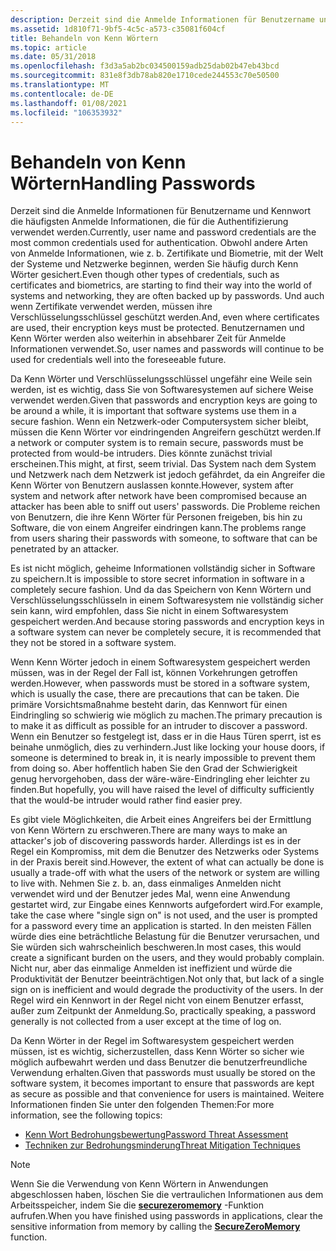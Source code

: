 ```yaml
---
description: Derzeit sind die Anmelde Informationen für Benutzername und Kennwort die häufigsten Anmelde Informationen, die für die Authentifizierung verwendet werden.
ms.assetid: 1d810f71-9bf5-4c5c-a573-c35081f604cf
title: Behandeln von Kenn Wörtern
ms.topic: article
ms.date: 05/31/2018
ms.openlocfilehash: f3d3a5ab2bc034500159adb25dab02b47eb43bcd
ms.sourcegitcommit: 831e8f3db78ab820e1710cede244553c70e50500
ms.translationtype: MT
ms.contentlocale: de-DE
ms.lasthandoff: 01/08/2021
ms.locfileid: "106353932"
---
```

# <a name="handling-passwords"></a><span data-ttu-id="cd456-103">Behandeln von Kenn Wörtern</span><span class="sxs-lookup"><span data-stu-id="cd456-103">Handling Passwords</span></span>

<span data-ttu-id="cd456-104">Derzeit sind die Anmelde Informationen für Benutzername und Kennwort die häufigsten Anmelde Informationen, die für die Authentifizierung verwendet werden.</span><span class="sxs-lookup"><span data-stu-id="cd456-104">Currently, user name and password credentials are the most common credentials used for authentication.</span></span> <span data-ttu-id="cd456-105">Obwohl andere Arten von Anmelde Informationen, wie z. b. Zertifikate und Biometrie, mit der Welt der Systeme und Netzwerke beginnen, werden Sie häufig durch Kenn Wörter gesichert.</span><span class="sxs-lookup"><span data-stu-id="cd456-105">Even though other types of credentials, such as certificates and biometrics, are starting to find their way into the world of systems and networking, they are often backed up by passwords.</span></span> <span data-ttu-id="cd456-106">Und auch wenn Zertifikate verwendet werden, müssen ihre Verschlüsselungsschlüssel geschützt werden.</span><span class="sxs-lookup"><span data-stu-id="cd456-106">And, even where certificates are used, their encryption keys must be protected.</span></span> <span data-ttu-id="cd456-107">Benutzernamen und Kenn Wörter werden also weiterhin in absehbarer Zeit für Anmelde Informationen verwendet.</span><span class="sxs-lookup"><span data-stu-id="cd456-107">So, user names and passwords will continue to be used for credentials well into the foreseeable future.</span></span>

<span data-ttu-id="cd456-108">Da Kenn Wörter und Verschlüsselungsschlüssel ungefähr eine Weile sein werden, ist es wichtig, dass Sie von Softwaresystemen auf sichere Weise verwendet werden.</span><span class="sxs-lookup"><span data-stu-id="cd456-108">Given that passwords and encryption keys are going to be around a while, it is important that software systems use them in a secure fashion.</span></span> <span data-ttu-id="cd456-109">Wenn ein Netzwerk-oder Computersystem sicher bleibt, müssen die Kenn Wörter vor eindringenden Angreifern geschützt werden.</span><span class="sxs-lookup"><span data-stu-id="cd456-109">If a network or computer system is to remain secure, passwords must be protected from would-be intruders.</span></span> <span data-ttu-id="cd456-110">Dies könnte zunächst trivial erscheinen.</span><span class="sxs-lookup"><span data-stu-id="cd456-110">This might, at first, seem trivial.</span></span> <span data-ttu-id="cd456-111">Das System nach dem System und Netzwerk nach dem Netzwerk ist jedoch gefährdet, da ein Angreifer die Kenn Wörter von Benutzern auslassen konnte.</span><span class="sxs-lookup"><span data-stu-id="cd456-111">However, system after system and network after network have been compromised because an attacker has been able to sniff out users' passwords.</span></span> <span data-ttu-id="cd456-112">Die Probleme reichen von Benutzern, die ihre Kenn Wörter für Personen freigeben, bis hin zu Software, die von einem Angreifer eindringen kann.</span><span class="sxs-lookup"><span data-stu-id="cd456-112">The problems range from users sharing their passwords with someone, to software that can be penetrated by an attacker.</span></span>

<span data-ttu-id="cd456-113">Es ist nicht möglich, geheime Informationen vollständig sicher in Software zu speichern.</span><span class="sxs-lookup"><span data-stu-id="cd456-113">It is impossible to store secret information in software in a completely secure fashion.</span></span> <span data-ttu-id="cd456-114">Und da das Speichern von Kenn Wörtern und Verschlüsselungsschlüsseln in einem Softwaresystem nie vollständig sicher sein kann, wird empfohlen, dass Sie nicht in einem Softwaresystem gespeichert werden.</span><span class="sxs-lookup"><span data-stu-id="cd456-114">And because storing passwords and encryption keys in a software system can never be completely secure, it is recommended that they not be stored in a software system.</span></span>

<span data-ttu-id="cd456-115">Wenn Kenn Wörter jedoch in einem Softwaresystem gespeichert werden müssen, was in der Regel der Fall ist, können Vorkehrungen getroffen werden.</span><span class="sxs-lookup"><span data-stu-id="cd456-115">However, when passwords must be stored in a software system, which is usually the case, there are precautions that can be taken.</span></span> <span data-ttu-id="cd456-116">Die primäre Vorsichtsmaßnahme besteht darin, das Kennwort für einen Eindringling so schwierig wie möglich zu machen.</span><span class="sxs-lookup"><span data-stu-id="cd456-116">The primary precaution is to make it as difficult as possible for an intruder to discover a password.</span></span> <span data-ttu-id="cd456-117">Wenn ein Benutzer so festgelegt ist, dass er in die Haus Türen sperrt, ist es beinahe unmöglich, dies zu verhindern.</span><span class="sxs-lookup"><span data-stu-id="cd456-117">Just like locking your house doors, if someone is determined to break in, it is nearly impossible to prevent them from doing so.</span></span> <span data-ttu-id="cd456-118">Aber hoffentlich haben Sie den Grad der Schwierigkeit genug hervorgehoben, dass der wäre-wäre-Eindringling eher leichter zu finden.</span><span class="sxs-lookup"><span data-stu-id="cd456-118">But hopefully, you will have raised the level of difficulty sufficiently that the would-be intruder would rather find easier prey.</span></span>

<span data-ttu-id="cd456-119">Es gibt viele Möglichkeiten, die Arbeit eines Angreifers bei der Ermittlung von Kenn Wörtern zu erschweren.</span><span class="sxs-lookup"><span data-stu-id="cd456-119">There are many ways to make an attacker's job of discovering passwords harder.</span></span> <span data-ttu-id="cd456-120">Allerdings ist es in der Regel ein Kompromiss, mit dem die Benutzer des Netzwerks oder Systems in der Praxis bereit sind.</span><span class="sxs-lookup"><span data-stu-id="cd456-120">However, the extent of what can actually be done is usually a trade-off with what the users of the network or system are willing to live with.</span></span> <span data-ttu-id="cd456-121">Nehmen Sie z. b. an, dass einmaliges Anmelden nicht verwendet wird und der Benutzer jedes Mal, wenn eine Anwendung gestartet wird, zur Eingabe eines Kennworts aufgefordert wird.</span><span class="sxs-lookup"><span data-stu-id="cd456-121">For example, take the case where "single sign on" is not used, and the user is prompted for a password every time an application is started.</span></span> <span data-ttu-id="cd456-122">In den meisten Fällen würde dies eine beträchtliche Belastung für die Benutzer verursachen, und Sie würden sich wahrscheinlich beschweren.</span><span class="sxs-lookup"><span data-stu-id="cd456-122">In most cases, this would create a significant burden on the users, and they would probably complain.</span></span> <span data-ttu-id="cd456-123">Nicht nur, aber das einmalige Anmelden ist ineffizient und würde die Produktivität der Benutzer beeinträchtigen.</span><span class="sxs-lookup"><span data-stu-id="cd456-123">Not only that, but lack of a single sign on is inefficient and would degrade the productivity of the users.</span></span> <span data-ttu-id="cd456-124">In der Regel wird ein Kennwort in der Regel nicht von einem Benutzer erfasst, außer zum Zeitpunkt der Anmeldung.</span><span class="sxs-lookup"><span data-stu-id="cd456-124">So, practically speaking, a password generally is not collected from a user except at the time of log on.</span></span>

<span data-ttu-id="cd456-125">Da Kenn Wörter in der Regel im Softwaresystem gespeichert werden müssen, ist es wichtig, sicherzustellen, dass Kenn Wörter so sicher wie möglich aufbewahrt werden und dass Benutzer die benutzerfreundliche Verwendung erhalten.</span><span class="sxs-lookup"><span data-stu-id="cd456-125">Given that passwords must usually be stored on the software system, it becomes important to ensure that passwords are kept as secure as possible and that convenience for users is maintained.</span></span> <span data-ttu-id="cd456-126">Weitere Informationen finden Sie unter den folgenden Themen:</span><span class="sxs-lookup"><span data-stu-id="cd456-126">For more information, see the following topics:</span></span>

-   [<span data-ttu-id="cd456-127">Kenn Wort Bedrohungsbewertung</span><span class="sxs-lookup"><span data-stu-id="cd456-127">Password Threat Assessment</span></span>](password-threat-assessment.md)
-   [<span data-ttu-id="cd456-128">Techniken zur Bedrohungsminderung</span><span class="sxs-lookup"><span data-stu-id="cd456-128">Threat Mitigation Techniques</span></span>](threat-mitigation-techniques.md)

> [!Note]  
> <span data-ttu-id="cd456-129">Wenn Sie die Verwendung von Kenn Wörtern in Anwendungen abgeschlossen haben, löschen Sie die vertraulichen Informationen aus dem Arbeitsspeicher, indem Sie die [**securezeromemory**](/previous-versions/windows/desktop/legacy/aa366877(v=vs.85)) -Funktion aufrufen.</span><span class="sxs-lookup"><span data-stu-id="cd456-129">When you have finished using passwords in applications, clear the sensitive information from memory by calling the [**SecureZeroMemory**](/previous-versions/windows/desktop/legacy/aa366877(v=vs.85)) function.</span></span>

 

 

 
